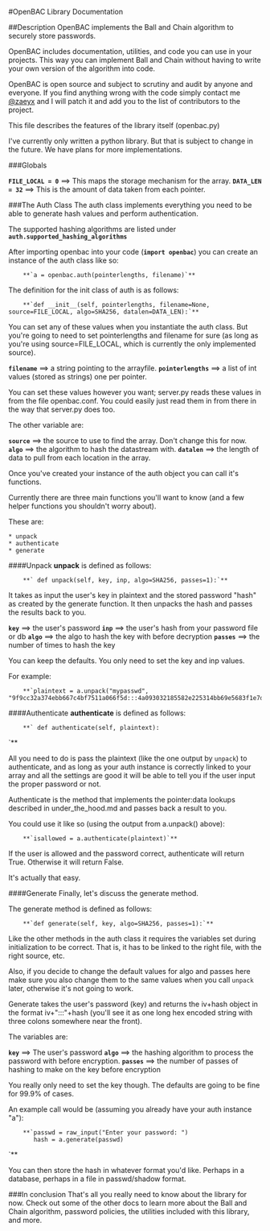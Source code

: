 #OpenBAC Library Documentation

##Description
OpenBAC implements the Ball and Chain algorithm to securely store passwords.

OpenBAC includes documentation, utilities, and code you can use in your projects.  This way you can implement Ball and Chain without having to write your own version of the algorithm into code.

OpenBAC is open source and subject to scrutiny and audit by anyone and everyone.  If you find anything wrong with the code simply contact me [@zaeyx](https://twitter.com/zaeyx) and I will patch it and add you to the list of contributors to the project.

This file describes the features of the library itself (openbac.py)

I've currently only written a python library.  But that is subject to change in the future.  We have plans for more implementations.

###Globals

**`FILE_LOCAL = 0`** ==> This maps the storage mechanism for the array.
**`DATA_LEN = 32`** ==> This is the amount of data taken from each pointer.

###The Auth Class
The auth class implements everything you need to be able to generate hash values and perform authentication.

The supported hashing algorithms are listed under **`auth.supported_hashing_algorithms`**

After importing openbac into your code (**`import openbac`**) you can create an instance of the auth class like so:

		**`a = openbac.auth(pointerlengths, filename)`**

The definition for the init class of auth is as follows:

		**`def __init__(self, pointerlengths, filename=None, source=FILE_LOCAL, algo=SHA256, datalen=DATA_LEN):`**

You can set any of these values when you instantiate the auth class.  But you're going to need to set pointerlengths and filename for sure (as long as you're using source=FILE_LOCAL, which is currently the only implemented source).

**`filename`** ==> a string pointing to the arrayfile.
**`pointerlengths`** ==> a list of int values (stored as strings) one per pointer.

You can set these values however you want;  server.py reads these values in from the file openbac.conf.  You could easily just read them in from there in the way that server.py does too.

The other variable are:

**`source`** ==> the source to use to find the array. Don't change this for now.
**`algo`** ==> the algorithm to hash the datastream with.
**`datalen`** ==> the length of data to pull from each location in the array.

Once you've created your instance of the auth object you can call it's functions.

Currently there are three main functions you'll want to know (and a few helper functions you shouldn't worry about).

These are:

	* unpack
	* authenticate
	* generate


####Unpack
**unpack** is defined as follows:

		**` def unpack(self, key, inp, algo=SHA256, passes=1):`**

It takes as input the user's key in plaintext and the stored password "hash" as created by the generate function.  It then unpacks the hash and passes the results back to you.

**`key`** ==> the user's password
**`inp`** ==> the user's hash from your password file or db
**`algo`** ==> the algo to hash the key with before decryption
**`passes`** ==> the number of times to hash the key

You can keep the defaults.  You only need to set the key and inp values.

For example:

		**`plaintext = a.unpack("mypasswd", "9f9cc32a374ebb667c4bf7511a066f5d:::4a093032185582e225314bb69e5683f1e7d478d64280b0418e05447600be87dc1557dfd970bfff01427f30583ccc")`**

####Authenticate
**authenticate** is defined as follows:

		**` def authenticate(self, plaintext):
`**

All you need to do is pass the plaintext (like the one output by `unpack`) to authenticate, and as long as your auth instance is correctly linked to your array and all the settings are good it will be able to tell you if the user input the proper password or not.

Authenticate is the method that implements the pointer:data lookups described in under_the_hood.md and passes back a result to you.

You could use it like so (using the output from a.unpack() above):

		**`isallowed = a.authenticate(plaintext)`**

If the user is allowed and the password correct, authenticate will return True.  Otherwise it will return False.

It's actually that easy.


####Generate
Finally, let's discuss the generate method.

The generate method is defined as follows:

		**`def generate(self, key, algo=SHA256, passes=1):`**

Like the other methods in the auth class it requires the variables set during initialization to be correct.  That is, it has to be linked to the right file, with the right source, etc.

Also, if you decide to change the default values for algo and passes here make sure you also change them to the same values when you call `unpack` later, otherwise it's not going to work.

Generate takes the user's password (key) and returns the iv+hash object in the format iv+":::"+hash (you'll see it as one long hex encoded string with three colons somewhere near the front).

The variables are:

**`key`** ==> The user's password
**`algo`** ==> the hashing algorithm to process the password with before encryption.
**`passes`** ==> the number of passes of hashing to make on the key before encryption

You really only need to set the key though.  The defaults are going to be fine for 99.9% of cases.

An example call would be (assuming you already have your auth instance "a"):

		**`passwd = raw_input("Enter your password: ")
		   hash = a.generate(passwd)
`**

You can then store the hash in whatever format you'd like.  Perhaps in a database, perhaps in a file in passwd/shadow format.

###In conclusion
That's all you really need to know about the library for now.  Check out some of the other docs to learn more about the Ball and Chain algorithm, password policies, the utilities included with this library, and more.

